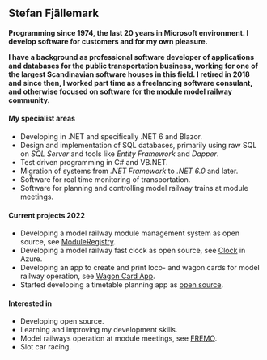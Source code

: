 ## Stefan Fjällemark
**Programming since 1974, the last 20 years in Microsoft environment. 
I develop software for customers and for my own pleasure.**

**I have a background as professional software developer of applications and databases for the public transportation business, 
working for one of the largest Scandinavian software houses in this field. 
I retired in 2018 and since then, I worked part time as a freelancing software consulant, 
and otherwise focused on software for the module model railway community.**

#### My specialist areas
- Developing in .NET and specifically .NET 6 and Blazor.
- Design and implementation of SQL databases, primarily using raw SQL on *SQL Server* and tools like *Entity Framework* and *Dapper*.
- Test driven programming in C# and VB.NET.
- Migration of systems from *.NET Framework* to *.NET 6.0* and later.
- Software for real time monitoring of transportation.
- Software for planning and controlling model railway trains at module meetings.
#### Current projects 2022
- Developing a model railway module management system as open source, see [ModuleRegistry](https://moduleregistry.azurewebsites.net/).
- Developing a model railway fast clock as open source, see [Clock](https://telluriantrainsclocksappserver.azurewebsites.net/) in Azure.
- Developing an app to create and print loco- and wagon cards for model railway operation, see [Wagon Card App](https://wagoncardapp.azurewebsites.net/).
- Started developing a timetable planning app as [open source](https://github.com/tellurianinteractive/Tellurian.Trains.TimetablePlanningApp).
#### Interested in
- Developing open source.
- Learning and improving my development skills.
- Model railways operation at module meetings, see [FREMO](https://www.fremo-net.eu/).
- Slot car racing.
